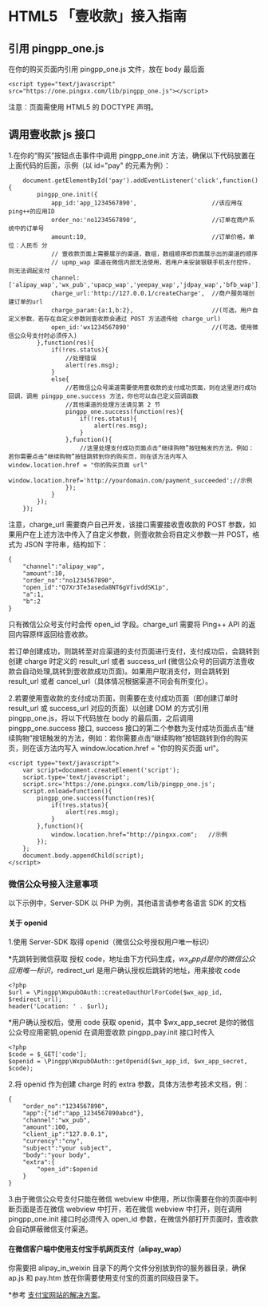 # HTML5 「壹收款」接入指南

## 引用 pingpp_one.js

在你的购买页面内引用 pingpp_one.js 文件，放在 body 最后面

    <script type="text/javascript" src="https://one.pingxx.com/lib/pingpp_one.js"></script>

注意：页面需使用 HTML5 的 DOCTYPE 声明<!DOCTYPE html>。

## 调用壹收款 js 接口

1.在你的“购买”按钮点击事件中调用 pingpp_one.init 方法，确保以下代码放置在上面代码的后面，示例（以 id="pay" 的元素为例）：

        document.getElementById('pay').addEventListener('click',function(){
            pingpp_one.init({
                app_id:'app_1234567890',                     //该应用在ping++的应用ID
                order_no:'no1234567890',                     //订单在商户系统中的订单号
                amount:10,                                   //订单价格，单位：人民币 分
                // 壹收款页面上需要展示的渠道，数组，数组顺序即页面展示出的渠道的顺序
                // upmp_wap 渠道在微信内部无法使用，若用户未安装银联手机支付控件，则无法调起支付
                channel:['alipay_wap','wx_pub','upacp_wap','yeepay_wap','jdpay_wap','bfb_wap'],
                charge_url:'http://127.0.0.1/createCharge',  //商户服务端创建订单的url
                charge_param:{a:1,b:2},                      //(可选，用户自定义参数，若存在自定义参数则壹收款会通过 POST 方法透传给 charge_url)
                open_id:'wx1234567890'                       //(可选，使用微信公众号支付时必须传入)
            },function(res){
                if(!res.status){
                    //处理错误
                    alert(res.msg);
                }
                else{
                    //若微信公众号渠道需要使用壹收款的支付成功页面，则在这里进行成功回调，调用 pingpp_one.success 方法，你也可以自己定义回调函数
                    //其他渠道的处理方法请见第 2 节
                    pingpp_one.success(function(res){
                        if(!res.status){
                            alert(res.msg);
                        }
                    },function(){
                        //这里处理支付成功页面点击“继续购物”按钮触发的方法，例如：若你需要点击“继续购物”按钮跳转到你的购买页，则在该方法内写入 window.location.href = "你的购买页面 url"
                        window.location.href='http://yourdomain.com/payment_succeeded';//示例
                    });
                }
            });
        });

注意，charge_url 需要商户自己开发，该接口需要接收壹收款的 POST 参数，如果用户在上述方法中传入了自定义参数，则壹收款会将自定义参数一并 POST，格式为 JSON 字符串，结构如下：

    {
        "channel":"alipay_wap",
        "amount":10,
        "order_no":"no1234567890",
        "open_id":"Q7Xr3Te3aseda8NT6gVfivddSK1p",
        "a":1,
        "b":2
    }

只有微信公众号支付时会传 open_id 字段。charge_url 需要将 Ping++ API 的返回内容原样返回给壹收款。

若订单创建成功，则跳转至对应渠道的支付页面进行支付，支付成功后，会跳转到创建 charge 时定义的 result_url 或者 success_url (微信公众号的回调方法壹收款会自动处理,跳转到壹收款成功页面)。如果用户取消支付，则会跳转到 result_url 或者 cancel_url（具体情况根据渠道不同会有所变化）。

2.若要使用壹收款的支付成功页面，则需要在支付成功页面（即创建订单时 result_url 或 success_url 对应的页面）以创建 DOM 的方式引用 pingpp_one.js，将以下代码放在 body 的最后面，之后调用 pingpp_one.success 接口, success 接口的第二个参数为支付成功页面点击“继续购物”按钮触发的方法，例如：若你需要点击“继续购物”按钮跳转到你的购买页，则在该方法内写入 window.location.href = "你的购买页面 url"。

    <script type="text/javascript">
        var script=document.createElement('script');
        script.type='text/javascript';
        script.src='https://one.pingxx.com/lib/pingpp_one.js';
        script.onload=function(){
            pingpp_one.success(function(res){
                if(!res.status){
                    alert(res.msg);
                }
            },function(){
                window.location.href="http://pingxx.com";   //示例
            });
        };
        document.body.appendChild(script);
    </script>

### 微信公众号接入注意事项

以下示例中，Server-SDK 以 PHP 为例，其他语言请参考各语言 SDK 的文档

#### 关于 openid

1.使用 Server-SDK 取得 openid（微信公众号授权用户唯一标识）

*先跳转到微信获取 授权 code，地址由下方代码生成，$wx_app_id 是你的微信公众应用唯一标识，$redirect_url 是用户确认授权后跳转的地址，用来接收 code

    <?php
    $url = \Pingpp\WxpubOAuth::createOauthUrlForCode($wx_app_id, $redirect_url);
    header('Location: ' . $url);

*用户确认授权后，使用 code 获取 openid，其中 $wx_app_secret 是你的微信公众号应用密钥,openid 在调用壹收款 pingpp_pay.init 接口时传入

    <?php
    $code = $_GET['code'];
    $openid = \Pingpp\WxpubOAuth::getOpenid($wx_app_id, $wx_app_secret, $code);

2.将 openid 作为创建 charge 时的 extra 参数，具体方法参考技术文档，例：

    {
        "order_no":"1234567890",
        "app":{"id":"app_1234567890abcd"},
        "channel":"wx_pub",
        "amount":100,
        "client_ip":"127.0.0.1",
        "currency":"cny",
        "subject":"your subject",
        "body":"your body",
        "extra":{
            "open_id":$openid
        }
    }

3.由于微信公众号支付只能在微信 webview 中使用，所以你需要在你的页面中判断页面是否在微信 webview 中打开，若在微信 webview 中打开，则在调用 pingpp_one.init 接口时必须传入 open_id 参数，在微信外部打开页面时，壹收款会自动屏蔽微信支付渠道。

#### 在微信客户端中使用支付宝手机网页支付（alipay_wap）

你需要把 alipay_in_weixin 目录下的两个文件分别放到你的服务器目录，确保 ap.js 和 pay.htm 放在你需要使用支付宝的页面的同级目录下。

*参考 [支付宝网站的解决方案](https://cshall.alipay.com/enterprise/help_detail.htm?help_id=524702)。

